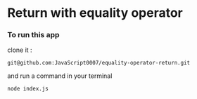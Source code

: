 #  Return with equality operator
### To run this app
clone it :
```
git@github.com:JavaScript0007/equality-operator-return.git
```
and run a command in your terminal
```
node index.js
```

